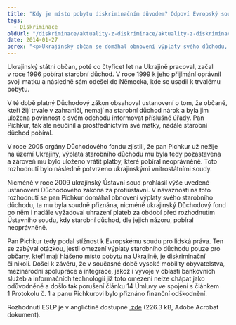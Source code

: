 ```yaml
---
title: "Kdy je místo pobytu diskriminačním důvodem? Odpoví Evropský soud pro lidská práva"
tags:
  - Diskriminace
oldUrl: "/diskriminace/aktuality-z-diskriminace/aktuality-z-diskriminace-2014/kdy-je-misto-pobytu-diskriminacnim-duvodem-odpovi-evropsky-soud-pro-lidska-prava/"
date: 2014-01-27
perex: "<p>Ukrajinský občan se domáhal obnovení výplaty svého důchodu, avšak vnitrostátní orgány jeho žádosti nevyhověly. Nezbylo mu, než se obrátit na štrasburský soud a poukázat na nerovné zacházení z důvodu místa pobytu.</p>"
---
```


<!-- imported from the old website -->

<p class="align-blok">Ukrajinský státní občan, poté co čtyřicet let na Ukrajině pracoval, začal v roce 1996 pobírat starobní důchod. V roce 1999 k jeho přijímání oprávnil svoji matku a následně sám odešel do Německa, kde se usadil k trvalému pobytu.</p><p class="align-blok">V té době platný Důchodový zákon obsahoval ustanovení o tom, že občané, kteří žijí trvale v zahraničí, nemají na starobní důchod nárok a byla jim uložena povinnost o svém odchodu informovat příslušné úřady. Pan Pichkur, tak ale neučinil a prostřednictvím své matky, nadále starobní důchod pobíral.</p><p class="align-blok">V roce 2005 orgány Důchodového fondu zjistili, že pan Pichkur už nežije na území Ukrajiny, výplata starobního důchodu mu byla tedy pozastavena a zároveň mu bylo uloženo vrátit platby, které pobíral neoprávněně. Toto rozhodnutí bylo následně potvrzeno ukrajinskými vnitrostátními soudy. </p><p class="align-blok">Nicméně v roce 2009 ukrajinský Ústavní soud prohlásil výše uvedené ustanovení Důchodového zákona za protiústavní. V návaznosti na toto rozhodnutí se pan Pichkur domáhal obnovení výplaty svého starobního důchodu, ta mu byla soudně přiznána, nicméně ukrajinský Důchodový fond po něm i nadále vyžadoval uhrazení plateb za období před rozhodnutím Ústavního soudu, kdy starobní důchod, dle jejich názoru, pobíral neoprávněně. </p><p class="align-blok">Pan Pichkur tedy podal stížnost k Evropskému soudu pro lidská práva. Ten se zabýval otázkou, jestli omezení výplaty starobního důchodu pouze pro občany, kteří mají hlášeno místo pobytu na Ukrajině, je diskriminační či nikoli. Došel k závěru, že v současné době vysoké mobility obyvatelstva, mezinárodní spolupráce a integrace, jakož i vývoje<a name="_GoBack"></a> v oblasti bankovních služeb a informačních technologií již toto omezení nelze chápat jako odůvodněné a došlo tak porušení článku 14 Úmluvy ve spojení s článkem 1 Protokolu č. 1 a panu Pichkurovi bylo přiznáno finanční odškodnění.</p><p>Rozhodnutí ESLP je v angličtině dostupné <a title="Otevření do nového okna" href="https://www.ochrance.cz/fileadmin/user_upload/DISKRIMINACE/aktuality/CASE_OF_PICHKUR_v._UKRAINE.pdf" target="_blank"><img alt="" src="https://www.ochrance.cz/typo3/ext/od_linkdesc/icons/pdf.gif" class="od_linkdesc_icon" /> zde</a> (226.3 kB, Adobe Acrobat dokument).  </p>
